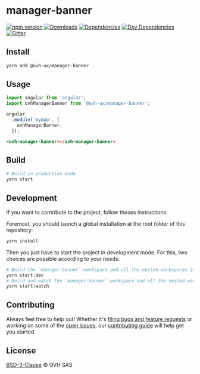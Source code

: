 # manager-banner

[![npm version](https://badgen.net/npm/v/@ovh-ux/manager-banner)](https://www.npmjs.com/package/@ovh-ux/manager-banner) [![Downloads](https://badgen.net/npm/dt/@ovh-ux/manager-banner)](https://npmjs.com/package/@ovh-ux/manager-banner) [![Dependencies](https://badgen.net/david/dep/ovh-ux/manager/packages/manager/modules/banner)](https://npmjs.com/package/@ovh-ux/manager-banner?activeTab=dependencies) [![Dev Dependencies](https://badgen.net/david/dev/ovh-ux/manager/packages/manager/modules/banner)](https://npmjs.com/package/@ovh-ux/manager-banner?activeTab=dependencies) [![Gitter](https://badgen.net/badge/gitter/ovh-ux/blue?icon=gitter)](https://gitter.im/ovh/ux)

## Install

```sh
yarn add @ovh-ux/manager-banner
```

## Usage

```js
import angular from 'angular';
import ovhManagerBanner from '@ovh-ux/manager-banner';

angular
  .module('myApp', [
    ovhManagerBanner,
  ]);
```

```html
<ovh-manager-banner></ovh-manager-banner>
````

## Build

```sh
# Build in production mode
yarn start
```

## Development

If you want to contribute to the project, follow theses instructions:

Foremost, you should launch a global installation at the root folder of this repository:

```sh
yarn install
```

Then you just have to start the project in development mode. For this, two choices are possible according to your needs:

```sh
# Build the `manager-banner` workspace and all the nested workspaces in development mode and watch only `manager-banner` workspace
yarn start:dev
# Build and watch the `manager-banner` workspace and all the nested workspaces in development mode
yarn start:watch
```

## Contributing

Always feel free to help out! Whether it's [filing bugs and feature requests](https://github.com/ovh-ux/manager/issues/new) or working on some of the [open issues](https://github.com/ovh-ux/manager/issues), our [contributing guide](https://github.com/ovh-ux/manager/blob/master/CONTRIBUTING.md) will help get you started.

## License

[BSD-3-Clause](LICENSE) © OVH SAS
